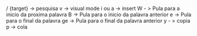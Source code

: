 
/ {target} -> pesquisa
v -> visual mode
i ou a -> insert
W - > Pula para a inicio da proxima palavra
B -> Pula para o inicio da palavra anterior
e -> Pula para o final da palavra
ge -> Pula para o final da palavra anterior
y - > copia
p -> cola